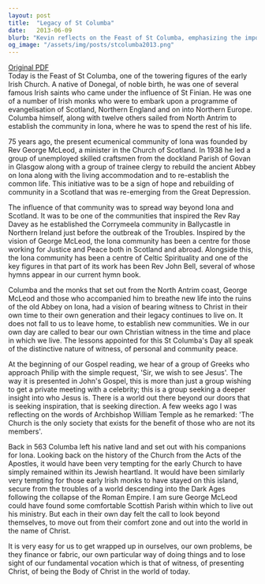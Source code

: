```yaml
---
layout: post
title:  "Legacy of St Columba"
date:   2013-06-09
blurb: "Kevin reflects on the Feast of St Columba, emphasizing the importance of Christian witness and the legacy of evangelization by Irish monks. He draws parallels between the historical figures of St Columba, Rev George McLeod, and the Iona community's impact on justice, peace, and Celtic spirituality. The sermon calls on contemporary Christians to bear witness to Christ in their own time and place, inspired by the past but looking beyond to the wider world."
og_image: "/assets/img/posts/stcolumba2013.png"
---
```

[Original PDF](/assets/pdf/stcolumba2013.pdf)    
Today is the Feast of St Columba, one of the towering figures of the early Irish Church. A native of Donegal, of noble birth, he was one of several famous Irish saints who came under the influence of St Finian. He was one of a number of Irish monks who were to embark upon a programme of evangelisation of Scotland, Northern England and on into Northern Europe. Columba himself, along with twelve others sailed from North Antrim to establish the community in Iona, where he was to spend the rest of his life.

75 years ago, the present ecumenical community of Iona was founded by Rev George McLeod, a minister in the Church of Scotland. In 1938 he led a group of unemployed skilled craftsmen from the dockland Parish of Govan in Glasgow along with a group of trainee clergy to rebuild the ancient Abbey on Iona along with the living accommodation and to re-establish the common life. This initiative was to be a sign of hope and rebuilding of community in a Scotland that was re-emerging from the Great Depression.

The influence of that community was to spread way beyond Iona and Scotland. It was to be one of the communities that inspired the Rev Ray Davey as he established the Corrymeela community in Ballycastle in Northern Ireland just before the outbreak of the Troubles. Inspired by the vision of George McLeod, the Iona community has been a centre for those working for Justice and Peace both in Scotland and abroad. Alongside this, the Iona community has been a centre of Celtic Spirituality and one of the key figures in that part of its work has been Rev John Bell, several of whose hymns appear in our current hymn book.

Columba and the monks that set out from the North Antrim coast, George McLeod and those who accompanied him to breathe new life into the ruins of the old Abbey on Iona, had a vision of bearing witness to Christ in their own time to their own generation and their legacy continues to live on. It does not fall to us to leave home, to establish new communities. We in our own day are called to bear our own Christian witness in the time and place in which we live. The lessons appointed for this St Columba's Day all speak of the distinctive nature of witness, of personal and community peace.

At the beginning of our Gospel reading, we hear of a group of Greeks who approach Philip with the simple request, 'Sir, we wish to see Jesus'. The way it is presented in John's Gospel, this is more than just a group wishing to get a private meeting with a celebrity; this is a group seeking a deeper insight into who Jesus is. There is a world out there beyond our doors that is seeking inspiration, that is seeking direction. A few weeks ago I was reflecting on the words of Archbishop William Temple as he remarked: 'The Church is the only society that exists for the benefit of those who are not its members'.

Back in 563 Columba left his native land and set out with his companions for Iona. Looking back on the history of the Church from the Acts of the Apostles, it would have been very tempting for the early Church to have simply remained within its Jewish heartland. It would have been similarly very tempting for those early Irish monks to have stayed on this island, secure from the troubles of a world descending into the Dark Ages following the collapse of the Roman Empire. I am sure George McLeod could have found some comfortable Scottish Parish within which to live out his ministry. But each in their own day felt the call to look beyond themselves, to move out from their comfort zone and out into the world in the name of Christ.

It is very easy for us to get wrapped up in ourselves, our own problems, be they finance or fabric, our own particular way of doing things and to lose sight of our fundamental vocation which is that of witness, of presenting Christ, of being the Body of Christ in the world of today.
